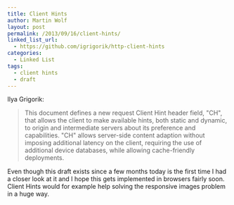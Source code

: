 ```yaml
---
title: Client Hints
author: Martin Wolf
layout: post
permalink: /2013/09/16/client-hints/
linked_list_url:
  - https://github.com/igrigorik/http-client-hints
categories:
  - Linked List
tags:
  - client hints
  - draft
---
```

<p class="linked-list-quote-author">
  Ilya Grigorik:
</p>

> This document defines a new request Client Hint header field, "CH", that allows the client to make available hints, both static and dynamic, to origin and intermediate servers about its preference and capabilities. "CH" allows server-side content adaption without imposing additional latency on the client, requiring the use of additional device databases, while allowing cache-friendly deployments.

Even though this draft exists since a few months today is the first time I had a closer look at it and I hope this gets implemented in browsers fairly soon. Client Hints would for example help solving the responsive images problem in a huge way.